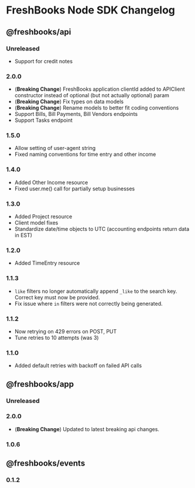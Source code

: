 # FreshBooks Node SDK Changelog

## @freshbooks/api

### Unreleased

- Support for credit notes

### 2.0.0

- (**Breaking Change**) FreshBooks application clientId added to APIClient
  constructor instead of optional (but not actually optional) param
- (**Breaking Change**) Fix types on data models
- (**Breaking Change**) Rename models to better fit coding conventions
- Support Bills, Bill Payments, Bill Vendors endpoints
- Support Tasks endpoint

### 1.5.0

- Allow setting of user-agent string
- Fixed naming conventions for time entry and other income

### 1.4.0

- Added Other Income resource
- Fixed user.me() call for partially setup businesses

### 1.3.0

- Added Project resource
- Client model fixes
- Standardize date/time objects to UTC (accounting endpoints return data in EST)

### 1.2.0

- Added TimeEntry resource

### 1.1.3

- `like` filters no longer automatically append `_like` to the search key.
  Correct key must now be provided.
- Fix issue where `in` filters were not correctly being generated.

### 1.1.2

- Now retrying on 429 errors on POST, PUT
- Tune retries to 10 attempts (was 3)

### 1.1.0

- Added default retries with backoff on failed API calls

## @freshbooks/app

### Unreleased

### 2.0.0

- (**Breaking Change**) Updated to latest breaking api changes.

### 1.0.6

## @freshbooks/events

### 0.1.2
